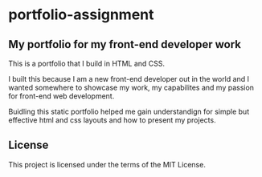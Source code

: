 # portfolio-assignment

## My portfolio for my front-end developer work

This is a portfolio that I build in HTML and CSS.

I built this because I am a new front-end developer out in the world and I wanted somewhere to showcase my work, my capabilites and my passion for front-end web development.

Buidling this static portfolio helped me gain understandign for simple but effective html and css layouts and how to present my projects.

## License

This project is licensed under the terms of the MIT License.
